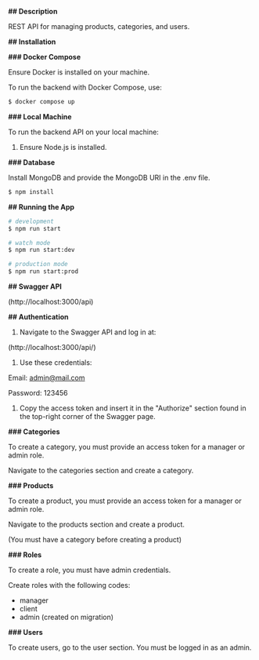 **## Description**

REST API for managing products, categories, and users.

**## Installation**

**### Docker Compose**

Ensure Docker is installed on your machine.

To run the backend with Docker Compose, use:

```bash
$ docker compose up
```

**### Local Machine**

To run the backend API on your local machine:

1. Ensure Node.js is installed.

**### Database**

Install MongoDB and provide the MongoDB URI in the .env file.

```bash
$ npm install
```

**## Running the App**

```bash
# development
$ npm run start

# watch mode
$ npm run start:dev

# production mode
$ npm run start:prod
```

**## Swagger API**

(http://localhost:3000/api)

**## Authentication**

1. Navigate to the Swagger API and log in at:

(http://localhost:3000/api/)

1. Use these credentials:

Email: [admin@mail.com](mailto:admin@mail.com)

Password: 123456

1. Copy the access token and insert it in the "Authorize" section found in the top-right corner of the Swagger page.

**### Categories**

To create a category, you must provide an access token for a manager or admin role.

Navigate to the categories section and create a category.

**### Products**

To create a product, you must provide an access token for a manager or admin role.

Navigate to the products section and create a product.

(You must have a category before creating a product)

**### Roles**

To create a role, you must have admin credentials.

Create roles with the following codes:

- manager
- client
- admin (created on migration)

**### Users**

To create users, go to the user section. You must be logged in as an admin.